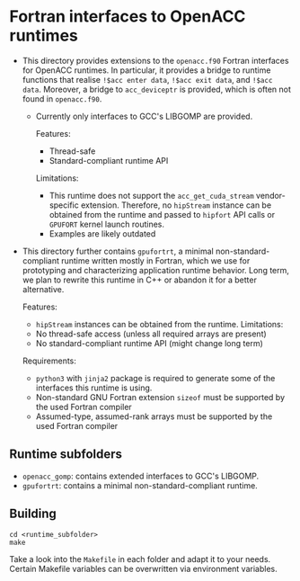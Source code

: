 # Fortran interfaces to OpenACC runtimes

* This directory provides extensions to the `openacc.f90` Fortran
  interfaces for OpenACC runtimes.
  In particular, it provides a bridge to runtime functions that
  realise `!$acc enter data`, `!$acc exit data`, and `!$acc data`.
  Moreover, a bridge to `acc_deviceptr` is provided, which
  is often not found in `openacc.f90`.
 
  * Currently only interfaces to GCC's LIBGOMP are provided.

    Features:
    * Thread-safe
    * Standard-compliant runtime API

    Limitations:
    * This runtime does not support the `acc_get_cuda_stream` vendor-specific extension.
      Therefore, no `hipStream` instance can be obtained from the runtime and passed to 
      `hipfort` API calls or `GPUFORT` kernel launch routines.
    * Examples are likely outdated 

* This directory further contains `gpufortrt`, a minimal non-standard-compliant runtime written 
  mostly in Fortran, which we use for prototyping and characterizing application runtime behavior. 
  Long term, we plan to rewrite this runtime in C++ or abandon it for a better alternative.
 
  Features:
  * `hipStream` instances can be obtained from the runtime.
  Limitations:
  * No thread-safe access (unless all required arrays are present)
  * No standard-compliant runtime API (might change long term) 

  Requirements:
  * `python3` with `jinja2` package is required to generate some of the interfaces
     this runtime is using.
  * Non-standard GNU Fortran extension `sizeof` must be supported by the used Fortran compiler
  * Assumed-type, assumed-rank arrays must be supported by the used Fortran compiler


## Runtime subfolders

* `openacc_gomp`: contains extended interfaces to GCC's LIBGOMP.
* `gpufortrt`: contains a minimal non-standard-compliant runtime.

## Building

```
cd <runtime_subfolder>
make
```

Take a look into the `Makefile` in each folder and adapt it to your needs.
Certain Makefile variables can be overwritten via environment variables.


